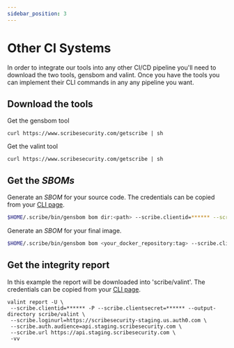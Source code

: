 ```yaml
---
sidebar_position: 3
---
```


# Other CI Systems

In order to integrate our tools into any other CI/CD pipeline you'll need to download the two tools, gensbom and valint. Once you have the tools you can implement their CLI commands in any any pipeline you want.

## Download the tools

Get the gensbom tool

```
curl https://www.scribesecurity.com/getscribe | sh
```

Get the valint tool

```
curl https://www.scribesecurity.com/getscribe | sh
```

## Get the *SBOMs* 

Generate an *SBOM* for your source code. The credentials can be copied from your <a href='https://mui.production.scribesecurity.com/install-scribe'>CLI page</a>.


```bash
$HOME/.scribe/bin/gensbom bom dir:<path> --scribe.clientid=****** --scribe.clientsecret=****** --name=scribe  -E -f -v
```

Generate an *SBOM* for your final image.

```bash
$HOME/.scribe/bin/gensbom bom <your_docker_repository:tag> --scribe.clientid=****** --scribe.clientsecret=****** --name=scribe  -E -f -v
```

## Get the integrity report 

In this example the report will be downloaded into 'scribe/valint'. The credentials can be copied from your <a href='https://mui.production.scribesecurity.com/install-scribe'>CLI page</a>.

```
valint report -U \
 --scribe.clientid=****** -P --scribe.clientsecret=****** --output-directory scribe/valint \
 --scribe.loginurl=https://scribesecurity-staging.us.auth0.com \ 
 --scribe.auth.audience=api.staging.scribesecurity.com \
 --scribe.url https://api.staging.scribesecurity.com \ 
 -vv
```